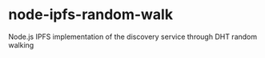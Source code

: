 # node-ipfs-random-walk
Node.js IPFS implementation of the discovery service through DHT random walking
